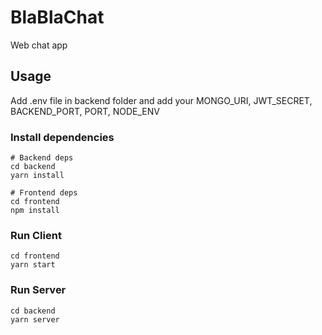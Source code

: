 # BlaBlaChat

Web chat app

## Usage

Add .env file in backend folder and add your MONGO_URI, JWT_SECRET, BACKEND_PORT, PORT, NODE_ENV

### Install dependencies

```
# Backend deps
cd backend
yarn install

# Frontend deps
cd frontend
npm install
```

### Run Client

```
cd frontend
yarn start
```

### Run Server

```
cd backend
yarn server
```
